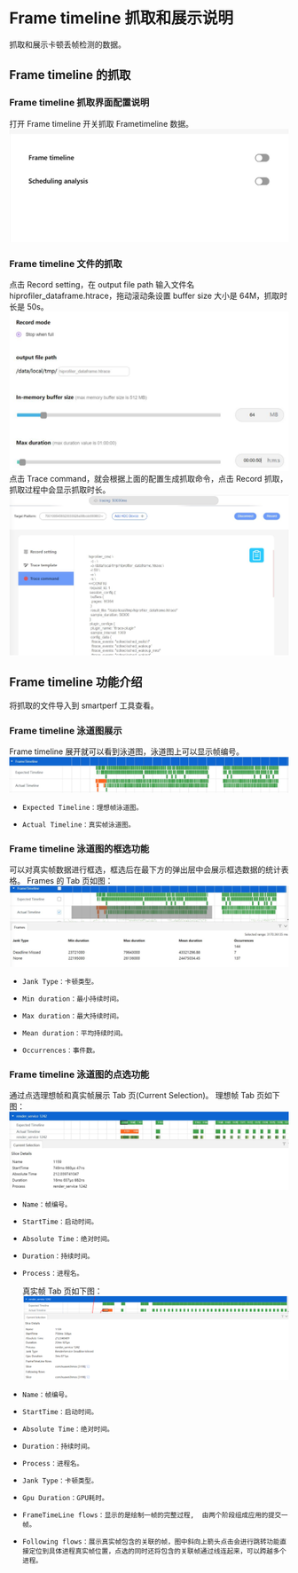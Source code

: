 # Frame timeline 抓取和展示说明

抓取和展示卡顿丢帧检测的数据。

## Frame timeline 的抓取

### Frame timeline 抓取界面配置说明

打开 Frame timeline 开关抓取 Frametimeline 数据。
![GitHub Logo](../../figures/Frame/frameset.jpg)

### Frame timeline 文件的抓取

点击 Record setting，在 output file path 输入文件名 hiprofiler_dataframe.htrace，拖动滚动条设置 buffer size 大小是 64M，抓取时长是 50s。
![GitHub Logo](../../figures/Frame/framesetting.jpg)
点击 Trace command，就会根据上面的配置生成抓取命令，点击 Record 抓取，抓取过程中会显示抓取时长。
![GitHub Logo](../../figures/Frame/frameexcuting.jpg)

## Frame timeline 功能介绍

将抓取的文件导入到 smartperf 工具查看。

### Frame timeline 泳道图展示

Frame timeline 展开就可以看到泳道图，泳道图上可以显示帧编号。
![GitHub Logo](../../figures/Frame/framechart.jpg)

-     Expected Timeline：理想帧泳道图。
-     Actual Timeline：真实帧泳道图。

### Frame timeline 泳道图的框选功能

可以对真实帧数据进行框选，框选后在最下方的弹出层中会展示框选数据的统计表格。
Frames 的 Tab 页如图：
![GitHub Logo](../../figures/Frame/frameprocess.jpg)

-     Jank Type：卡顿类型。
-     Min duration：最小持续时间。
-     Max duration：最大持续时间。
-     Mean duration：平均持续时间。
-     Occurrences：事件数。

### Frame timeline 泳道图的点选功能

通过点选理想帧和真实帧展示 Tab 页(Current Selection)。
理想帧 Tab 页如下图：
![GitHub Logo](../../figures/Frame/frameexpectedtab.jpg)

-     Name：帧编号。
-     StartTime：启动时间。
-     Absolute Time：绝对时间。
-     Duration：持续时间。
-     Process：进程名。
  真实帧 Tab 页如下图：
  ![GitHub Logo](../../figures/Frame/frameactualtab.jpg)
-     Name：帧编号。
-     StartTime：启动时间。
-     Absolute Time：绝对时间。
-     Duration：持续时间。
-     Process：进程名。
-     Jank Type：卡顿类型。
-     Gpu Duration：GPU耗时。
-     FrameTimeLine flows：显示的是绘制一帧的完整过程,  由两个阶段组成应用的提交一帧。
-     Following flows：展示真实帧包含的关联的帧，图中斜向上箭头点击会进行跳转功能直接定位到具体进程真实帧位置，点选的同时还将包含的关联帧通过线连起来，可以跨越多个进程。
